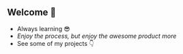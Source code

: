 ## Welcome 👋

<!--
**drshooby/drshooby** is a ✨ _special_ ✨ repository because its `README.md` (this file) appears on your GitHub profile.

Here are some ideas to get you started:

-->

- Always learning 😎
- _Enjoy the process, but enjoy the awesome product more_
- See some of my projects 👇

